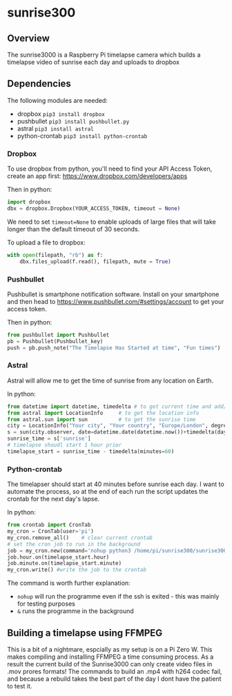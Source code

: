 # sunrise300

## Overview

The sunrise3000 is a Raspberry Pi timelapse camera which builds a timelapse video of sunrise each day and uploads to dropbox

## Dependencies

The following modules are needed:

* dropbox `pip3 install dropbox`
* pushbullet `pip3 install pushbullet.py`
* astral `pip3 install astral`
* python-crontab `pip3 install python-crontab`

### Dropbox

To use dropbox from python, you'll need to find your API Access Token, create an app first: https://www.dropbox.com/developers/apps

Then in python:

``` python
import dropbox
dbx = dropbox.Dropbox(YOUR_ACCESS_TOKEN, timeout = None)
```

We need to set `timeout=None` to enable uploads of large files that will take longer than the default timeout of 30 seconds.

To upload a file to dropbox:

``` python
with open(filepath, "rb") as f:
    dbx.files_upload(f.read(), filepath, mute = True)
```

### Pushbullet

Pushbullet is smartphone notification software. Install on your smartphone and then head to https://www.pushbullet.com/#settings/account to get your access token.

Then in python:

``` python
from pushbullet import Pushbullet
pb = Pushbullet(Pushbullet_key)
push = pb.push_note("The Timelapse Has Started at time", "Fun times")
```

### Astral

Astral will allow me to get the time of sunrise from any location on Earth.

In python:

``` python
from datetime import datetime, timedelta # to get current time and add/subtract time
from astral import LocationInfo     # to get the location info 
from astral.sun import sun          # to get the sunrise time
city = LocationInfo("Your city", "Your country", "Europe/London", degrees_North, degrees_West)
s = sun(city.observer, date=datetime.date(datetime.now())+timedelta(days=1))
sunrise_time = s['sunrise'] 
# timelapse shoudl start 1 hour prior
timelapse_start = sunrise_time - timedelta(minutes=60)
```

### Python-crontab

The timelapser should start at 40 minutes before sunrise each day. I want to automate the process, so at the end of each run the script updates the crontab for the next day's lapse.

In python:

``` python
from crontab import CronTab
my_cron = CronTab(user='pi')
my_cron.remove_all()    # clear current crontab
# set the cron job to run in the background
job = my_cron.new(command='nohup python3 /home/pi/sunrise300/sunrise3000.py &')
job.hour.on(timelapse_start.hour)
job.minute.on(timelapse_start.minute)
my_cron.write() #write the job to the crontab
```

The command is worth further explanation:

* `nohup` will run the programme even if the ssh is exited - this was mainly for testing purposes
* `&` runs the programme in the background

## Building a timelapse using FFMPEG

This is a bit of a nightmare, espcially as my setup is on a Pi Zero W. This makes compiling and installing FFMPEG a time consuming process. As a result the current build of the Sunrise3000 can only create video files in .mov prores formats! The commands to build an .mp4 with h264 codec fail, and because a rebuild takes the best part of the day I dont have the patient to test it.
